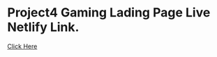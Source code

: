 # Project4 Gaming Lading Page Live Netlify Link.

[Click Here](https://project5-beats-landing-page.netlify.app/)
